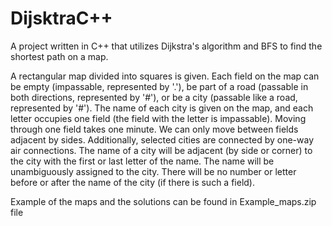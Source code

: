 # DijsktraC++
A project written in C++ that utilizes Dijkstra's algorithm and BFS to find the shortest path on a map.



A rectangular map divided into squares is given. Each field on the map can be empty (impassable, represented by '.'), 
be part of a road (passable in both directions, represented by '#'), or be a city (passable like a road, represented by '#'). 
The name of each city is given on the map, and each letter occupies one field (the field with the letter is impassable). 
Moving through one field takes one minute. We can only move between fields adjacent by sides. Additionally, selected cities are connected by one-way air connections. 
The name of a city will be adjacent (by side or corner) to the city with the first or last letter of the name.
The name will be unambiguously assigned to the city. There will be no number or letter before or after the name of the city (if there is such a field).

Example of the maps and the solutions can be found in Example_maps.zip file
